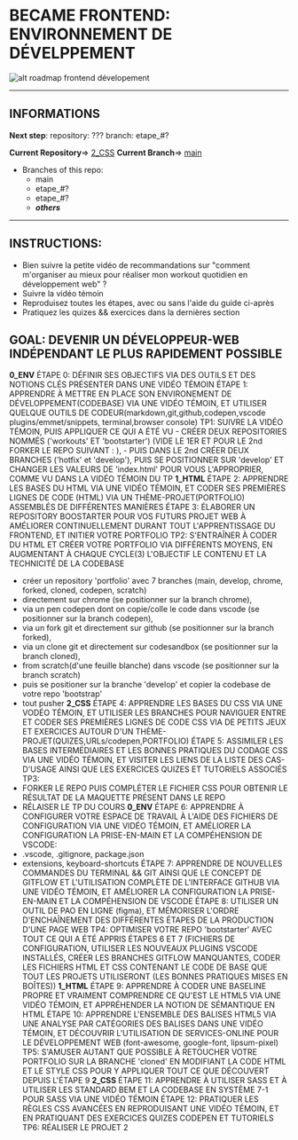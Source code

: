 # BECAME FRONTEND: ENVIRONNEMENT DE DÉVELPPEMENT
![alt roadmap frontend dévelopement](image.jpg)


---

## INFORMATIONS
**Next step**: 
repository: ???
branch: etape_#?

**Current Repository**=>  [2_CSS](https://github.com/achicyr/2_CSS)
**Current Branch**=> [main](https://github.com/achicyr/2_CSS)
- Branches of this repo:
    - main
    - etape_#?
    - etape_#?
    - ___others___

---

## INSTRUCTIONS:

- Bien suivre la petite vidéo de recommandations sur "comment m'organiser au mieux pour réaliser mon workout quotidien en développement web" ?
- Suivre la vidéo témoin
- Reproduisez toutes les étapes, avec ou sans l'aide du guide ci-après
- Pratiquez les quizes && exercices dans la dernières section


## GOAL: DEVENIR UN DÉVELOPPEUR-WEB INDÉPENDANT LE PLUS RAPIDEMENT POSSIBLE

**0_ENV**
ÉTAPE 0: DÉFINIR SES OBJECTIFS VIA DES OUTILS ET DES NOTIONS CLÉS PRÉSENTER DANS UNE VIDÉO TÉMOIN
ÉTAPE 1: APPRENDRE À METTRE EN PLACE SON ENVIRONEMENT DE DÉVELOPPEMENT(CODEBASE) VIA UNE VIDÉO TÉMOIN, ET UTILISER QUELQUE OUTILS DE CODEUR(markdown,git,github,codepen,vscode plugins/emmet/snippets, terminal,browser console)
TP1: SUIVRE LA VIDÉO TÉMOIN, PUIS APPLIQUER CE QUI A ÉTÉ VU
                    - CRÉER DEUX REPOSITORIES NOMMÉS ('workouts' ET 'bootstarter') (VIDE LE 1ER ET POUR LE 2nd FORKER LE REPO SUIVANT : ), 
                    - PUIS DANS LE 2nd CRÉER DEUX BRANCHES ('hotfix' et 'develop'), PUIS SE POSITIONNER SUR 'develop' ET CHANGER LES VALEURS DE 'index.html' POUR VOUS L'APPROPRIER, COMME VU DANS LA VIDÉO TÉMOIN DU TP
**1_HTML**
ÉTAPE 2: APPRENDRE LES BASES DU HTML VIA UNE VIDÉO TÉMOIN, ET CODER SES PREMIÈRES LIGNES DE CODE (HTML) VIA UN THÈME-PROJET(PORTFOLIO) ASSEMBLÉS DE DIFFÉRENTES MANIÈRES
ÉTAPE 3: ÉLABORER UN REPOSITORY BOOSTARTER POUR VOS FUTURS PROJET WEB À AMÉLIORER CONTINUELLEMENT DURANT TOUT L'APPRENTISSAGE DU FRONTEND, ET INITIER VOTRE PORTFOLIO
TP2: S'ENTRAÎNER À CODER DU HTML ET CRÉER VOTRE PORTFOLIO VIA DIFFÉRENTS MOYENS, EN AUGMENTANT À CHAQUE CYCLE(3) L'OBJECTIF LE CONTENU ET LA TECHNICITÉ DE LA CODEBASE 
- créer un repository 'portfolio' avec 7 branches (main, develop, chrome, forked, cloned, codepen, scratch)
- directement sur chrome (se positionner sur la branch chrome),
- via un pen codepen dont on copie/colle le code dans vscode (se positionner sur la branch codepen),
- via un fork git et directement sur github (se positionner sur la branch forked),
- via un clone git et directement sur codesandbox (se positionner sur la branch cloned),
- from scratch(d'une feuille blanche) dans vscode (se positionner sur la branch scratch)
- puis se positioner sur la branche 'develop' et copier la codebase de votre repo 'bootstrap'
- tout pusher
**2_CSS**
ÉTAPE 4: APPRENDRE LES BASES DU CSS VIA UNE VODÉO TÉMOIN, ET UTILISER LES BRANCHES POUR NAVIGUER ENTRE ET CODER SES PREMIÈRES LIGNES DE CODE CSS VIA DE PETITS JEUX ET EXERCICES AUTOUR D'UN THÈME-PROJET(QUIZES,URLs/codepen,PORTFOLIO)
ÉTAPE 5: ASSIMILER LES BASES  INTERMÉDIAIRES ET LES BONNES PRATIQUES DU CODAGE CSS VIA UNE VIDÉO TÉMOIN, ET VISITER LES LIENS DE LA LISTE DES CAS-D'USAGE AINSI QUE LES EXERCICES QUIZES ET TUTORIELS ASSOCIÉS
TP3: 
- FORKER LE REPO PUIS COMPLÉTER LE FICHIER CSS POUR OBTENIR LE RÉSULTAT DE LA MAQUETTE PRÉSENT DANS LE REPO
- RÉLAISER LE TP DU COURS
**0_ENV**
ÉTAPE 6: APPRENDRE À CONFIGURER VOTRE ESPACE DE TRAVAIL À L'AIDE DES FICHIERS DE CONFIGURATION VIA UNE VIDÉO TÉMOIN, ET AMÉLIORER LA CONFIGURATION LA PRISE-EN-MAIN ET LA COMPÉHENSION DE VSCODE:
- .vscode, .gitignore, package.json
- extensions, keyboard-shortcuts
ÉTAPE 7: APPRENDRE DE NOUVELLES COMMANDES DU TERMINAL && GIT AINSI QUE LE CONCEPT DE GITFLOW ET L'UTILISATION COMPLÈTE DE L'INTERFACE GITHUB VIA UNE VIDÉO TÉMOIN, ET AMÉLIORER LA CONFIGURATION LA PRISE-EN-MAIN ET LA COMPÉHENSION DE VSCODE
ÉTAPE 8: UTILISER UN OUTIL DE PAO EN LIGNE (figma), ET MÉMORISER L'ORDRE D'ENCHAÎNEMENT DES DIFFÉRENTES ÉTAPES DE LA PRODUCTION D'UNE PAGE WEB
TP4: OPTIMISER VOTRE REPO 'bootstarter' AVEC TOUT CE QUI A ÉTÉ APPRIS ÉTAPES 6 ET 7 (FICHIERS DE CONFIGURATION, UTILISER LES NOUVEAUX PLUGINS VSCODE INSTALLÉS, CRÉER LES BRANCHES GITFLOW MANQUANTES, CODER LES FICHIERS HTML ET CSS CONTENANT LE CODE DE BASE QUE TOUT LES PROJETS UTILISERONT (LES BONNES PRATIQUES MISES EN BOÎTES))
**1_HTML**
ÉTAPE 9: APPRENDRE À CODER UNE BASELINE PROPRE ET VRAIMENT COMPRENDRE CE QU'EST LE HTML5 VIA UNE VIDÉO TÉMOIN, ET APPRÉHENDER LA NOTION DE SÉMANTIQUE EN HTML
ÉTAPE 10: APPRENDRE L'ENSEMBLE DES BALISES HTML5 VIA UNE ANALYSE PAR CATÉGORIES DES BALISES DANS UNE VIDÉO TÉMOIN, ET DÉCOUVRIR L'UTILISATION DE SERVICES-ONLINE POUR LE DÉVELOPPEMENT WEB (font-awesome, google-font, lipsum-pixel)
        TP5: S'AMUSER AUTANT QUE POSSIBLE À RETOUCHER VOTRE PORTFOLIO SUR LA BRANCHE 'cloned' EN MODIFIANT LA CODE HTML ET LE STYLE CSS POUR Y APPLIQUER TOUT CE QUE DÉCOUVERT DEPUIS L'ÉTAPE 9
**2_CSS**
ÉTAPE 11: APPRENDRE À UTILISER SASS ET À UTILISER LES STANDARD BEM ET LA CODEBASE EN SYSTÈME 7-1 POUR SASS VIA UNE VIDÉO TÉMOIN
ÉTAPE 12: PRATIQUER LES RÈGLES CSS AVANCÉES EN REPRODUISANT UNE VIDÉO TÉMOIN, ET EN PRATIQUANT DES EXERCICES QUIZES CODEPEN ET TUTORIELS
TP6: RÉALISER LE PROJET 2
